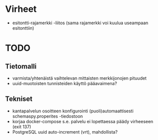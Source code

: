 # Virheet
* esitontti-rajamerkki -liitos (sama rajamerkki voi kuulua useampaan esitonttiin)

# TODO

## Tietomalli
* varmista/yhtenäistä vaihtelevan mittaisten merkkijonojen pituudet
* uuid-muotoisten tunnisteiden käyttö pääavaimena?
## Tekniset

* kantapalvelun osoitteen konfigurointi (puoli)automaattisesti schemaspy.properites -tiedostoon
* korjaa docker-compose s.e. palvelu ei lopettaessa päädy virheeseen (exit 137)
* PostgreSQL uuid auto-increment (vrt), mahdollista?